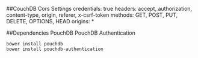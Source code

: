 ##CouchDB Cors Settings
    credentials: true
    headers: accept, authorization, content-type, origin, referer, x-csrf-token
    methods: GET, POST, PUT, DELETE, OPTIONS, HEAD
    origins: *
    
    
##Dependencies
PouchDB
PouchDB Authentication

    bower install pouchdb
    bower install pouchdb-authentication
    
